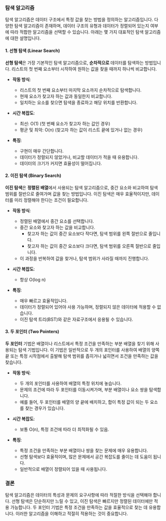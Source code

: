 ### 탐색 알고리즘

탐색 알고리즘은 데이터 구조에서 특정 값을 찾는 방법을 정의하는 알고리즘입니다. 다양한 탐색 알고리즘이 존재하며, 데이터 구조의 유형과 데이터가 정렬되어 있는지 여부에 따라 적합한 알고리즘을 선택할 수 있습니다. 아래는 몇 가지 대표적인 탐색 알고리즘에 대한 설명입니다.

#### 1. 선형 탐색 (Linear Search)

**선형 탐색**은 가장 기본적인 탐색 알고리즘으로, **순차적으로** 데이터를 탐색하는 방법입니다. 리스트의 첫 번째 요소부터 시작하여 원하는 값을 찾을 때까지 하나씩 비교합니다.

- **작동 방식**:

  - 리스트의 첫 번째 요소부터 마지막 요소까지 순차적으로 탐색합니다.
  - 현재 요소가 찾고자 하는 값과 동일한지 비교합니다.
  - 일치하는 요소를 찾으면 탐색을 종료하고 해당 위치를 반환합니다.

- **시간 복잡도**:

  - 최선: O(1) (첫 번째 요소가 찾고자 하는 값인 경우)
  - 평균 및 최악: O(n) (찾고자 하는 값이 리스트 끝에 있거나 없는 경우)

- **특징**:
  - 구현이 매우 간단합니다.
  - 데이터가 정렬되지 않았거나, 비교할 데이터가 적을 때 유용합니다.
  - 데이터의 크기가 커지면 효율성이 떨어집니다.

#### 2. 이진 탐색 (Binary Search)

**이진 탐색**은 **정렬된 배열**에서 사용되는 탐색 알고리즘으로, 중간 요소와 비교하여 탐색 범위를 절반으로 줄여가며 값을 찾는 방법입니다. 이진 탐색은 매우 효율적이지만, 데이터를 미리 정렬해야 한다는 조건이 필요합니다.

- **작동 방식**:

  - 정렬된 배열에서 중간 요소를 선택합니다.
  - 중간 요소와 찾고자 하는 값을 비교합니다.
    - 찾고자 하는 값이 중간 요소보다 작다면, 탐색 범위를 왼쪽 절반으로 줄입니다.
    - 찾고자 하는 값이 중간 요소보다 크다면, 탐색 범위를 오른쪽 절반으로 줄입니다.
  - 이 과정을 반복하여 값을 찾거나, 탐색 범위가 사라질 때까지 진행합니다.

- **시간 복잡도**:

  - 항상 O(log n)

- **특징**:
  - 매우 빠르고 효율적입니다.
  - 데이터가 정렬되어 있어야 사용 가능하며, 정렬되지 않은 데이터에 적용할 수 없습니다.
  - 이진 탐색 트리(BST)와 같은 자료구조에서 응용될 수 있습니다.

#### 3. 두 포인터 (Two Pointers)

**두 포인터** 기법은 배열이나 리스트에서 특정 조건을 만족하는 부분 배열을 찾기 위해 사용되는 탐색 기법입니다. 이 기법은 일반적으로 두 개의 포인터를 사용하여 배열의 양쪽 끝 또는 특정 시작점에서 출발해 탐색 범위를 좁히거나 넓히면서 조건을 만족하는 값을 찾습니다.

- **작동 방식**:

  - 두 개의 포인터를 사용하여 배열의 특정 위치에 놓습니다.
  - 문제의 조건에 따라 두 포인터를 이동시켜가며, 부분 배열이나 요소 쌍을 탐색합니다.
  - 예를 들어, 두 포인터를 배열의 양 끝에 배치하고, 합이 특정 값이 되는 두 요소를 찾는 경우가 있습니다.

- **시간 복잡도**:

  - 보통 O(n), 특정 조건에 따라 더 최적화될 수 있음.

- **특징**:
  - 특정 조건을 만족하는 부분 배열이나 쌍을 찾는 문제에 매우 유용합니다.
  - 선형 탐색보다 효율적이며, 많은 문제에서 공간 복잡도를 줄이는 데 도움이 됩니다.
  - 일반적으로 배열이 정렬되어 있을 때 사용됩니다.

### 결론

탐색 알고리즘은 데이터의 특성과 문제의 요구사항에 따라 적절한 방식을 선택해야 합니다. 선형 탐색은 단순하지만 느릴 수 있고, 이진 탐색은 빠르지만 정렬된 데이터에만 적용 가능합니다. 두 포인터 기법은 특정 조건을 만족하는 값을 효율적으로 찾는 데 유용합니다. 이러한 알고리즘을 이해하고 적절히 적용하는 것이 중요합니다.
